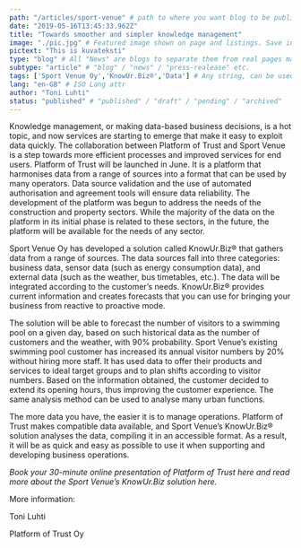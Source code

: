 ```yaml
---
path: "/articles/sport-venue" # path to where you want blog to be published aka https://preview.oftrust.net/blogs/sport-venue
date: "2019-05-16T13:45:33.962Z"
title: "Towards smoother and simpler knowledge management"
image: "./pic.jpg" # Featured image shown on page and listings. Save in same folder. Don't use svg.
pictext: "This is kuvateksti"
type: "blog" # All "News" are blogs to separate them from real pages made with MarkDown, so that they appear in blog listings etc.
subtype: "article" # "blog" / "news" / "press-realease" etc.
tags: ['Sport Venue Oy','KnowUr.Biz®','Data'] # Any string, can be used in search / "related content"
lang: "en-GB" # ISO Lang attr
author: "Toni Luhti"
status: "published" # "published" / "draft" / "pending" / "archived"
---
```


Knowledge management, or making data-based business decisions, is a hot topic, and now services are starting to emerge that make it easy to exploit data quickly. The collaboration between Platform of Trust and Sport Venue is a step towards more efficient processes and improved services for end users.
Platform of Trust will be launched in June. It is a platform that harmonises data from a range of sources into a format that can be used by many operators. Data source validation and the use of automated authorisation and agreement tools will ensure data reliability. The development of the platform was begun to address the needs of the construction and property sectors. While the majority of the data on the platform in its initial phase is related to these sectors, in the future, the platform will be available for the needs of any sector.

Sport Venue Oy has developed a solution called KnowUr.Biz® that gathers data from a range of sources. The data sources fall into three categories: business data, sensor data (such as energy consumption data), and external data (such as the weather, bus timetables, etc.). The data will be integrated according to the customer’s needs. KnowUr.Biz® provides current information and creates forecasts that you can use for bringing your business from reactive to proactive mode.

The solution will be able to forecast the number of visitors to a swimming pool on a given day, based on such historical data as the number of customers and the weather, with 90% probability. Sport Venue’s existing swimming pool customer has increased its annual visitor numbers by 20% without hiring more staff. It has used data to offer their products and services to ideal target groups and to plan shifts according to visitor numbers. Based on the information obtained, the customer decided to extend its opening hours, thus improving the customer experience. The same analysis method can be used to analyse many urban functions.

The more data you have, the easier it is to manage operations. Platform of Trust makes compatible data available, and Sport Venue’s KnowUr.Biz® solution analyses the data, compiling it in an accessible format. As a result, it will be as quick and easy as possible to use it when supporting and developing business operations.

_Book your 30-minute online presentation of Platform of Trust here and read more about the Sport Venue’s KnowUr.Biz solution here._

More information:

Toni Luhti

Platform of Trust Oy
